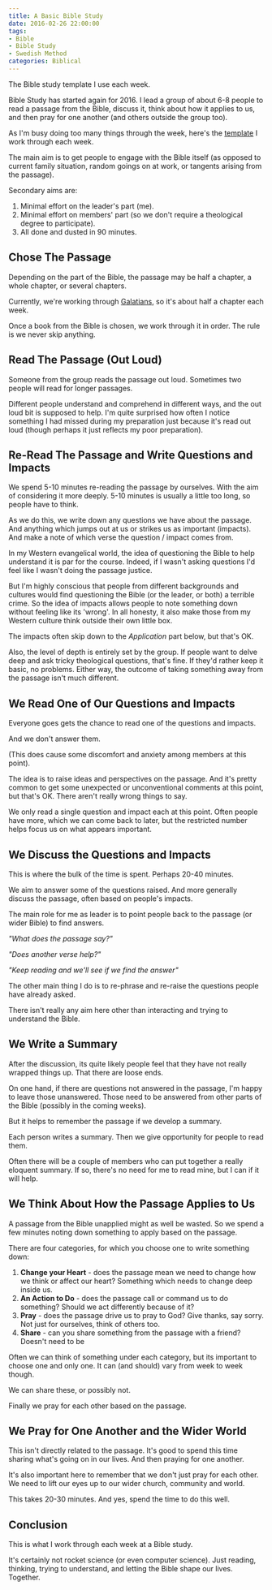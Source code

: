 ```yaml
---
title: A Basic Bible Study
date: 2016-02-26 22:00:00 
tags:
- Bible
- Bible Study
- Swedish Method 
categories: Biblical
---
```


The Bible study template I use each week.

<!-- more --> 

Bible Study has started again for 2016.
I lead a group of about 6-8 people to read a passage from the Bible, discuss it, think about how it applies to us, and then pray for one another (and others outside the group too).

As I'm busy doing too many things through the week, here's the [template](/A-Basic-Bible-Study/Bible-Study-Template.pdf) I work through each week.

The main aim is to get people to engage with the Bible itself (as opposed to current family situation, random goings on at work, or tangents arising from the passage).

Secondary aims are:

1. Minimal effort on the leader's part (me).
2. Minimal effort on members' part (so we don't require a theological degree to participate).
3. All done and dusted in 90 minutes.


## Chose The Passage

Depending on the part of the Bible, the passage may be half a chapter, a whole chapter, or several chapters.

Currently, we're working through [Galatians](https://www.biblegateway.com/passage/?search=Galatians+1&version=NIV), so it's about half a chapter each week.

Once a book from the Bible is chosen, we work through it in order. 
The rule is we never skip anything.  


## Read The Passage (Out Loud)

Someone from the group reads the passage out loud. 
Sometimes two people will read for longer passages.

Different people understand and comprehend in different ways, and the out loud bit is supposed to help.
I'm quite surprised how often I notice something I had missed during my preparation just because it's read out loud (though perhaps it just reflects my poor preparation).


## Re-Read The Passage and Write Questions and Impacts

We spend 5-10 minutes re-reading the passage by ourselves.
With the aim of considering it more deeply.
5-10 minutes is usually a little too long, so people have to think.

As we do this, we write down any questions we have about the passage.
And anything which jumps out at us or strikes us as important (impacts).
And make a note of which verse the question / impact comes from.

In my Western evangelical world, the idea of questioning the Bible to help understand it is par for the course.
Indeed, if I wasn't asking questions I'd feel like I wasn't doing the passage justice.

But I'm highly conscious that people from different backgrounds and cultures would find questioning the Bible (or the leader, or both) a terrible crime.
So the idea of impacts allows people to note something down without feeling like its 'wrong'.
In all honesty, it also make those from my Western culture think outside their own little box.   

The impacts often skip down to the *Application* part below, but that's OK.

Also, the level of depth is entirely set by the group.
If people want to delve deep and ask tricky theological questions, that's fine.
If they'd rather keep it basic, no problems.
Either way, the outcome of taking something away from the passage isn't much different.  


## We Read One of Our Questions and Impacts

Everyone goes gets the chance to read one of the questions and impacts.

And we don't answer them.

(This does cause some discomfort and anxiety among members at this point). 

The idea is to raise ideas and perspectives on the passage.
And it's pretty common to get some unexpected or unconventional comments at this point, but that's OK. 
There aren't really wrong things to say.

We only read a single question and impact each at this point.
Often people have more, which we can come back to later, but the restricted number helps focus us on what appears important.


## We Discuss the Questions and Impacts 

This is where the bulk of the time is spent. 
Perhaps 20-40 minutes.

We aim to answer some of the questions raised.
And more generally discuss the passage, often based on people's impacts.

The main role for me as leader is to point people back to the passage (or wider Bible) to find answers.

*"What does the passage say?"*

*"Does another verse help?"*

*"Keep reading and we'll see if we find the answer"*

The other main thing I do is to re-phrase and re-raise the questions people have already asked. 

There isn't really any aim here other than interacting and trying to understand the Bible.


## We Write a Summary

After the discussion, its quite likely people feel that they have not really wrapped things up.
That there are loose ends.

On one hand, if there are questions not answered in the passage, I'm happy to leave those unanswered.
Those need to be answered from other parts of the Bible (possibly in the coming weeks).

But it helps to remember the passage if we develop a summary.

Each person writes a summary.
Then we give opportunity for people to read them.

Often there will be a couple of members who can put together a really eloquent summary.
If so, there's no need for me to read mine, but I can if it will help.


## We Think About How the Passage Applies to Us 

A passage from the Bible unapplied might as well be wasted.
So we spend a few minutes noting down something to apply based on the passage.

There are four categories, for which you choose one to write something down:

1. **Change your Heart** - does the passage mean we need to change how we think or affect our heart? Something which needs to change deep inside us. 
2. **An Action to Do** - does the passage call or command us to do something? Should we act differently because of it?  
3. **Pray** - does the passage drive us to pray to God? Give thanks, say sorry. Not just for ourselves, think of others too.
4. **Share** - can you share something from the passage with a friend? Doesn't need to be

Often we can think of something under each category, but its important to choose one and only one.
It can (and should) vary from week to week though.

We can share these, or possibly not.

Finally we pray for each other based on the passage.

## We Pray for One Another and the Wider World

This isn't directly related to the passage.
It's good to spend this time sharing what's going on in our lives.
And then praying for one another.

It's also important here to remember that we don't just pray for each other.
We need to lift our eyes up to our wider church, community and world. 

This takes 20-30 minutes.
And yes, spend the time to do this well.

## Conclusion

This is what I work through each week at a Bible study.

It's certainly not rocket science (or even computer science).
Just reading, thinking, trying to understand, and letting the Bible shape our lives.
Together.